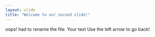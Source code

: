 ```yaml
---
layout: slide
title: "Welcome to our second slide!"
---
```

oops! had to rename the file.
Your text
Use the left arrow to go back!
